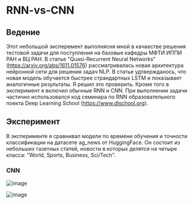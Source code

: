 # RNN-vs-CNN

## Ведение

Этот небольшой эксперемент выполнясня мной в качаестве решения тестовой задачи для поступления на базовые кафедры МФТИ ИППИ РАН и ВЦ РАН.
В статье "Quasi-Recurrent Neural Networks" (https://arxiv.org/abs/1611.01576) рассматривалась новая архитектура нейронной сети для решения задач NLP. В статье удтвержданось, что новая модель обучается быстрее страндартных LSTM и показывает аналогичные результаты. Я решил это проверить. Кроме того в эксперимент я включил обычные RNN и CNN. При выполнении задачи частично использовался код семинара по RNN образовательного поекта Deep Learning School (https://www.dlschool.org).

## Эксперимент

В эксперименте я сравнивал модели по времени обучения и точности классификации на датасете ag_news от HuggingFace. Он состоит из небольших газетных статей, новости в которых делятся на четыре класса: "World, Sports, Business, Sci/Tech".

### CNN

![image](https://user-images.githubusercontent.com/77685420/164813999-ac0e9282-9a68-4ca5-a101-8d9d0d880818.png)

![image](https://user-images.githubusercontent.com/77685420/164814015-544dd15b-4f88-4c72-8b12-082bf9dff875.png)


